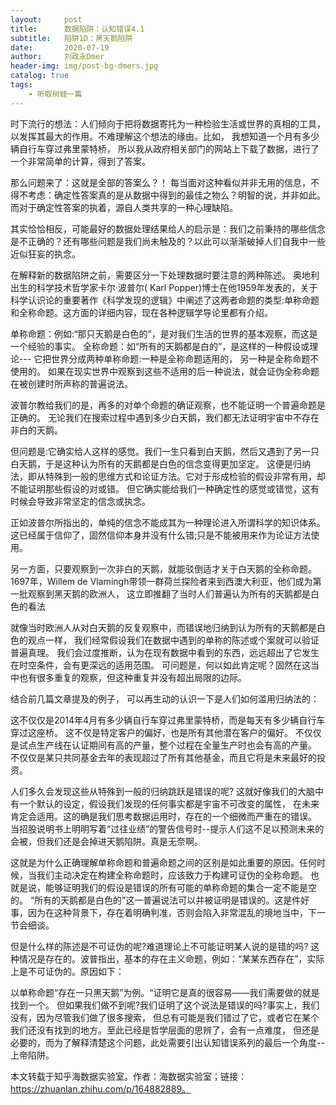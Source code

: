 ```yaml
---
layout:     post
title:      数据陷阱：认知错误4.1
subtitle:   陷阱1D：黑天鹅陷阱
date:       2020-07-19
author:     刘政永Dmer
header-img: img/post-bg-dmers.jpg
catalog: true
tags:
    - 听取树蛙一篇
---
```


时下流行的想法：人们倾向于把将数据寄托为一种检验生活或世界的真相的工具，以发挥其最大的作用。不难理解这个想法的缘由。比如， 我想知道一个月有多少辆自行车穿过弗里蒙特桥， 所以我从政府相关部门的网站上下载了数据，进行了一个非常简单的计算，得到了答案。

那么问题来了：这就是全部的答案么？！ 每当面对这种看似并非无用的信息，不得不考虑：确定性答案真的是从数据中得到的最佳之物么？明智的说，并非如此。而对于确定性答案的执着，源自人类共享的一种心理缺陷。

其实恰恰相反，可能最好的数据处理结果给人的启示是：我们之前秉持的哪些信念是不正确的？还有哪些问题是我们尚未触及的？以此可以渐渐破掉人们自我中一些近似狂妄的执念。

在解释新的数据陷阱之前，需要区分一下处理数据时要注意的两种陈述。 奥地利出生的科学技术哲学家卡尔·波普尔( Karl Popper)博士在他1959年发表的，关于科学认识论的重要著作《科学发现的逻辑》中阐述了这两者命题的类型:单称命题和全称命题。这方面的详细内容，现在各种逻辑学导论里都有介绍。

单称命题：例如:“那只天鹅是白色的”，是对我们生活的世界的基本观察，而这是一个经验的事实。
全称命题：如“所有的天鹅都是白的”，是这样的一种假设或理论--- 它把世界分成两种单称命题:一种是全称命题适用的， 另一种是全称命题不使用的。 如果在现实世界中观察到这些不适用的后一种说法，就会证伪全称命题在被创建时所声称的普遍说法。

波普尔教给我们的是，再多的对单个命题的确证观察，也不能证明一个普遍命题是正确的。 无论我们在搜索过程中遇到多少白天鹅，我们都无法证明宇宙中不存在非白的天鹅。

但问题是:它确实给人这样的感觉。我们一生只看到白天鹅，然后又遇到了另一只白天鹅，于是这种认为所有的天鹅都是白色的信念变得更加坚定。 这便是归纳法，即从特殊到一般的思维方式和论证方法。它对于形成检验的假设非常有用，却不能证明那些假设的对或错。 但它确实能给我们一种确定性的感觉或错觉，这有时候会导致非常坚定的信念或执念。

正如波普尔所指出的，单纯的信念不能成其为一种理论进入所谓科学的知识体系。 这已经属于信仰了，固然信仰本身并没有什么错;只是不能被用来作为论证方法使用。

另一方面，只要观察到一次非白的天鹅，就能驳倒适才关于白天鹅的全称命题。 1697年，Willem de Vlamingh带领一群荷兰探险者来到西澳大利亚，他们成为第一批观察到黑天鹅的欧洲人， 这立即推翻了当时人们普遍认为所有的天鹅都是白色的看法

就像当时欧洲人从对白天鹅的反复观察中，而错误地归纳到认为所有的天鹅都是白色的观点一样， 我们经常假设我们在数据中遇到的单称的陈述或个案就可以验证普遍真理。 我们会过度推断，认为在现有数据中看到的东西，远远超出了它发生在时空条件，会有更深远的适用范围。 可问题是，何以如此肯定呢？固然在这当中也有很多重复的观察，但这种重复并没有超出局限的边际。

结合前几篇文章提及的例子， 可以再生动的认识一下是人们如何滥用归纳法的：

这不仅仅是2014年4月有多少辆自行车穿过弗里蒙特桥，而是每天有多少辆自行车穿过这座桥。
这不仅是特定客户的偏好，也是所有其他潜在客户的偏好。
不仅仅是试点生产线在认证期间有高的产量，整个过程在全量生产时也会有高的产量。
不仅仅是某只共同基金去年的表现超过了所有其他基金，而且它将是未来最好的投资。

人们多久会发现这些从特殊到一般的归纳跳跃是错误的呢? 这就好像我们的大脑中有一个默认的设定，假设我们发现的任何事实都是宇宙不可改变的属性， 在未来肯定会适用。这的确是我们思考数据运用时，存在的一个细微而严重在的错误。 当招股说明书上明明写着“过往业绩”的警告信号时--提示人们这不足以预测未来的会被，但我们还是会掉进天鹅陷阱。真是无奈啊。

这就是为什么正确理解单称命题和普遍命题之间的区别是如此重要的原因。任何时候，当我们主动决定在构建全称命题时，应该致力于构建可证伪的全称命题。 也就是说，能够证明我们的假设是错误的所有可能的单称命题的集合一定不能是空的。 “所有的天鹅都是白色的”这一普遍说法可以并被证明是错误的。这是件好事，因为在这种背景下，存在着明确判准，否则会陷入非常混乱的境地当中，下一节会细谈。

但是什么样的陈述是不可证伪的呢?难道理论上不可能证明某人说的是错的吗? 这种情况是存在的。波普指出，基本的存在主义命题，例如：“某某东西存在”，实际上是不可证伪的。原因如下：

以单称命题“存在一只黑天鹅”为例。“证明它是真的很容易——我们需要做的就是找到一个。 但如果我们做不到呢?我们证明了这个说法是错误的吗?事实上，我们没有，因为尽管我们做了很多搜索， 但总有可能是我们错过了它，或者它在某个我们还没有找到的地方。至此已经是哲学层面的思辨了，会有一点难度， 但还是必要的，而为了解释清楚这个问题，此处需要引出认知错误系列的最后一个角度--上帝陷阱。

本文转载于知乎海数据实验室。作者：海数据实验室；链接：https://zhuanlan.zhihu.com/p/164882889。